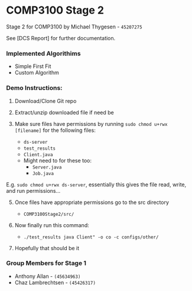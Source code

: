# COMP3100 Stage 2
Stage 2 for COMP3100 by Michael Thygesen - `45207275`

See [DCS Report] for further documentation.

### Implemented Algorithims
- Simple First Fit
- Custom Algorithm

### Demo Instructions:

1. Download/Clone Git repo

3. Extract/unzip downloaded file if need be

4. Make sure files have permissions by running `sudo chmod u+rwx [filename]` for the following files:
    * `ds-server`
    * `test_results`
    * `Client.java`
    * Might need to for these too: 
        * `Server.java`
        * `Job.java`



E.g. `sudo chmod u+rwx ds-server`, essentially this gives the file read, write, and run permissions...


        
5. Once files have appropriate permissions go to the src directory
    * `COMP3100Stage2/src/`
    
6. Now finally run this command:
    * `./test_results java Client" -o co -c configs/other/`
    
7. Hopefully that should be it

 

### Group Members for Stage 1
- Anthony Allan - ` (45634963) `
- Chaz Lambrechtsen - `(45426317)`
